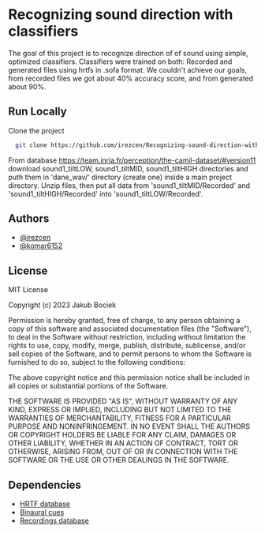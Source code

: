 
# Recognizing sound direction with classifiers
The goal of this project is to recognize direction of of sound using simple, optimized classifiers. Classifiers were trained on both: Recorded and generated files using hrtfs in .sofa format. We couldn't achieve our goals, from recorded files we got about 40% accuracy score, and from generated about 90%.




## Run Locally

Clone the project

```bash
  git clone https://github.com/irezcen/Recognizing-sound-direction-with-classifiers
```
From database
https://team.inria.fr/perception/the-camil-dataset/#version11
download sound1_tiltLOW, sound1_tiltMID, sound1_tiltHIGH directories and puth them in 'dane_wav/' directory (create one) inside a main project directory. Unzip files, then put all data from 'sound1_tiltMID/Recorded' and 'sound1_tiltHIGH/Recorded' into 'sound1_tiltLOW/Recorded'.


## Authors

- [@irezcen](https://www.github.com/irezcen)
- [@komar6152](https://www.github.com/komar6152)


## License

MIT License

Copyright (c) 2023 Jakub Bociek

Permission is hereby granted, free of charge, to any person obtaining a copy
of this software and associated documentation files (the "Software"), to deal
in the Software without restriction, including without limitation the rights
to use, copy, modify, merge, publish, distribute, sublicense, and/or sell
copies of the Software, and to permit persons to whom the Software is
furnished to do so, subject to the following conditions:

The above copyright notice and this permission notice shall be included in all
copies or substantial portions of the Software.

THE SOFTWARE IS PROVIDED "AS IS", WITHOUT WARRANTY OF ANY KIND, EXPRESS OR
IMPLIED, INCLUDING BUT NOT LIMITED TO THE WARRANTIES OF MERCHANTABILITY,
FITNESS FOR A PARTICULAR PURPOSE AND NONINFRINGEMENT. IN NO EVENT SHALL THE
AUTHORS OR COPYRIGHT HOLDERS BE LIABLE FOR ANY CLAIM, DAMAGES OR OTHER
LIABILITY, WHETHER IN AN ACTION OF CONTRACT, TORT OR OTHERWISE, ARISING FROM,
OUT OF OR IN CONNECTION WITH THE SOFTWARE OR THE USE OR OTHER DEALINGS IN THE
SOFTWARE.



## Dependencies

- [HRTF database](https://sofacoustics.org/data/database/aachen/)
- [Binaural cues](https://github.com/bingo-todd/Bianural-cues)
- [Recordings database](https://team.inria.fr/perception/the-camil-dataset/)

